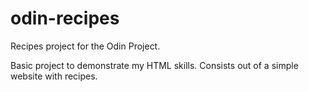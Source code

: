 # odin-recipes
Recipes project for the Odin Project.

Basic project to demonstrate my HTML skills. 
Consists out of a simple website with recipes.
